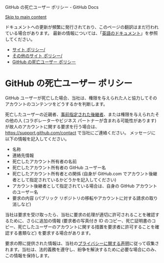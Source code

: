 GitHub の死亡ユーザー ポリシー - GitHub Docs

[Skip to main content](#main-content)

ドキュメントへの更新が頻繁に発行されており、このページの翻訳はまだ行われている場合があります。 最新の情報については、「[英語のドキュメント](/en)」を参照してください。

* [サイト ポリシー/](/ja/site-policy)
* [その他のサイト ポリシー/](/ja/site-policy/other-site-policies)
* [GitHub の死亡ユーザー ポリシー](/ja/site-policy/other-site-policies/github-deceased-user-policy)

GitHub の死亡ユーザー ポリシー
==========

GitHub ユーザーが死亡した場合、当社は、権限を与えられた人と協力してそのアカウントのコンテンツをどうするかを判断します。

死亡したユーザーの近親者、[事前指定された後継者](/ja/github/setting-up-and-managing-your-github-user-account/maintaining-ownership-continuity-of-your-user-accounts-repositories)、または権限を与えられたその他の人 (コラボレーターやビジネス パートナーが含まれる可能性があります) が故人のアカウントに関する要求を行う場合は、<https://support.github.com/contact> で当社にご連絡ください。 メッセージに以下の情報を記入してください。

* 名称
* 連絡先情報
* 死亡したアカウント所有者の名前
* 死亡したアカウント所有者の GitHub ユーザー名
* 死亡したアカウント所有者との関係 (自身が GitHub.com でアカウント後継者として指定されているかどうかを記入してください)
* アカウント後継者として指定されている場合は、自身の GitHub アカウントのユーザー名
* 要求の内容 (パブリック リポジトリの移転やアカウントに対する請求の取り消しなど)

当社は要求を受け取ったら、当社に要求の処理が適切に許可されることを確認するために、さらに追加の情報 (要求者の写真付き ID のコピー、死亡証明書のコピー、死亡したユーザーのアカウントに関する措置を要求者に許可することを確認する書類など) を要求する場合があります。

要求の際に提供された情報は、当社の[プライバシーに関する声明](/ja/github/site-policy/github-privacy-statement)に従って収集されます。当社は、法的義務を遵守し、紛争を解決するために必要な場合にのみ、この情報を保持します。
